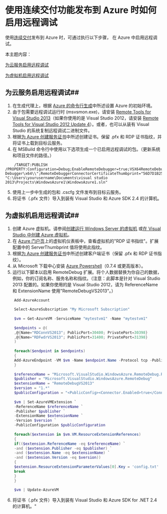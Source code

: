 <properties urlDisplayName="Enable remote debugging with continuous delivery" pageTitle="使用连续交付功能时启用远程调试" metaKeywords="" description="了解在使用连续交付功能部署到 Azure 时如何启用远程调试。" metaCanonical="" services="cloud-services,virtual machines" documentationCenter=".NET" title="Enable remote debugging when using continuous delivery to publish to Azure" authors="kempb" solutions="" manager="douge" editor="" />
<tags ms.service="cloud-services,virtual machines"
    ms.date="02/18/2015"
    wacn.date="04/11/2015"
    />


# 使用连续交付功能发布到 Azure 时如何启用远程调试

使用[连续交付](/zh-cn/documentation/articles/cloud-services-dotnet-continuous-delivery)发布到 Azure 时，可通过执行以下步骤， 在 Azure 中启用远程调试。

本主题内容：

[为云服务启用远程调试](#cloudservice)

[为虚拟机启用远程调试](#virtualmachine)

## <a name="cloudservice"></a>为云服务启用远程调试##

1. 在生成代理上，根据 [Azure 的命令行生成](http://msdn.microsoft.com/zh-cn/library/hh535755.aspx)中所述设置 Azure 的初始环境。
2. 由于包需要远程调试运行时 (msvsmon.exe)，请安装 [Remote Tools for Visual Studio 2013](http://www.microsoft.com/zh-CN/download/details.aspx?id=44918)（如果你使用的是 Visual Studio 2012，请安装 [Remote Tools for Visual Studio 2012 Update 4](http://www.microsoft.com/zh-CN/download/details.aspx?id=38184)）。或者，也可以从装有 Visual Studio 的系统复制远程调试二进制文件。
3. 根据[为 Azure 创建服务证书](https://msdn.microsoft.com/zh-CN/library/azure/gg432987.aspx)中所述创建证书。保留 .pfx 和 RDP 证书指纹，并将证书上载到目标云服务。
4. 在 MSBuild 命令行中使用以下选项生成一个已启用远程调试的包。（更新系统和项目文件的路径。）
```
	/TARGET:PUBLISH /PROPERTY:Configuration=Debug;EnableRemoteDebugger=true;VSX64RemoteDebuggerPath="C:\Remote Debugger\x64\\";RemoteDebuggerConnectorCertificateThumbprint="56D7D1B25B472268E332F7FC0C87286458BFB6B2";RemoteDebuggerConnectorVersion="2.4" "C:\Users\yourusername\Documents\visual studio 2013\Projects\WindowsAzure1\WindowsAzure1.sln"
```
5. 使用上一步中生成的包和 .cscfg 文件发布到目标云服务。
6. 将证书（.pfx 文件）导入到装有 Visual Studio 和 Azure SDK 2.4 的计算机。

## <a name="virtualmachine"></a>为虚拟机启用远程调试##

1. 创建 Azure 虚拟机。请参阅[创建运行 Windows Server 的虚拟机](/zh-cn/documentation/articles/virtual-machines-windows-tutorial) 或[在 Visual Studio 中创建 Azure 虚拟机](http://msdn.microsoft.com/zh-cn/library/azure/dn569263.aspx)。
2. 在 [Azure 门户页](http://manage.windowsazure.cn)上的虚拟机仪表板中，查看虚拟机的"RDP 证书指纹"。扩展配置中的 ServerThumbprint 值将使用此指纹。
3. 根据[为 Azure 创建服务证书](https://msdn.microsoft.com/zh-CN/library/azure/gg432987.aspx)中所述创建客户端证书（保留 .pfx 和 RDP 证书指纹）。
4. 从 Microsoft 下载中心安装 [Azure Powershell](http://go.microsoft.com/?linkid=9811175&clcid=0x409)（0.7.4 或更高版本）。
5. 运行以下脚本以启用 RemoteDebug 扩展。将个人数据替换为你自己的数据，例如，你的订阅名称、服务名称和指纹。（注意：此脚本是针对 Visual Studio 2013 配置的。如果你使用的是 Visual Studio 2012，请为 ReferenceName 和 ExtensionName 使用"RemoteDebugVS2013"。）

```powershell
    Add-AzureAccount
    
    Select-AzureSubscription "My Microsoft Subscription"
    
    $vm = Get-AzureVM -ServiceName "mytestvm1" -Name "mytestvm1"
    
    $endpoints = @(
    ,@{Name="RDConnVS2013"; PublicPort=30400; PrivatePort=30398}
    ,@{Name="RDFwdrVS2013"; PublicPort=31400; PrivatePort=31398}
    )
    
    foreach($endpoint in $endpoints)
    {
    Add-AzureEndpoint -VM $vm -Name $endpoint.Name -Protocol tcp -PublicPort $endpoint.PublicPort -LocalPort $endpoint.PrivatePort
    }
    
    $referenceName = "Microsoft.VisualStudio.WindowsAzure.RemoteDebug.RemoteDebugVS2013"
    $publisher = "Microsoft.VisualStudio.WindowsAzure.RemoteDebug"
    $extensionName = "RemoteDebugVS2013"
    $version = "1.*"
    $publicConfiguration = "<PublicConfig><Connector.Enabled>true</Connector.Enabled><ClientThumbprint>56D7D1B25B472268E332F7FC0C87286458BFB6B2</ClientThumbprint><ServerThumbprint>E7DCB00CB916C468CC3228261D6E4EE45C8ED3C6</ServerThumbprint><ConnectorPort>30398</ConnectorPort><ForwarderPort>31398</ForwarderPort></PublicConfig>"
    
    $vm | Set-AzureVMExtension `
    -ReferenceName $referenceName `
    -Publisher $publisher `
    -ExtensionName $extensionName `
    -Version $version `
    -PublicConfiguration $publicConfiguration
    
    foreach($extension in $vm.VM.ResourceExtensionReferences)
    {   
    if(($extension.ReferenceName -eq $referenceName) `
    -and ($extension.Publisher -eq $publisher) `
    -and ($extension.Name -eq $extensionName) `
    -and ($extension.Version -eq $version))
    {
    $extension.ResourceExtensionParameterValues[0].Key = 'config.txt'
    break
    }
    }
    
    $vm | Update-AzureVM 
```
    
6. 将证书（.pfx 文件）导入到装有 Visual Studio 和 Azure SDK for .NET 2.4 的计算机。<!--HONumber=39-->" 
